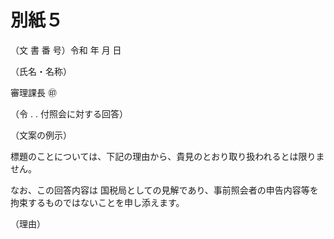 # 別紙５

（文 書 番 号）令和 年 月 日

（氏名・名称）

審理課長 ㊞

（令 . . 付照会に対する回答）

（文案の例示）

標題のことについては、下記の理由から、貴見のとおり取り扱われるとは限りません。

なお、この回答内容は 国税局としての見解であり、事前照会者の申告内容等を拘束するものではないことを申し添えます。

（理由）